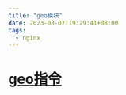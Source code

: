 ```yaml
---
title: "geo模块"
date: 2023-08-07T19:29:41+08:00
tags:
  - nginx
---
```


# [geo指令](https://nginx.org/en/docs/http/ngx_http_geo_module.html#geo)
